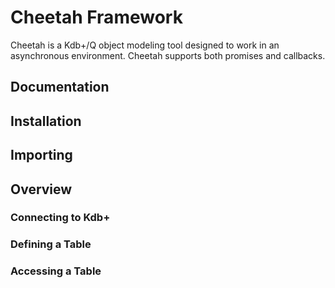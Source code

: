 # Cheetah Framework

Cheetah is a Kdb+/Q object modeling tool designed to work in an asynchronous environment. Cheetah supports both promises and callbacks.

## Documentation

## Installation

## Importing

## Overview

### Connecting to Kdb+

### Defining a Table

### Accessing a Table
